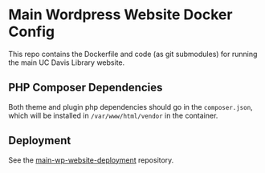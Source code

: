 # Main Wordpress Website Docker Config

This repo contains the Dockerfile and code (as git submodules) for running the
main UC Davis Library website.

## PHP Composer Dependencies
Both theme and plugin php dependencies should go in the `composer.json`, which
will be installed in `/var/www/html/vendor` in the container.

## Deployment
See the
[main-wp-website-deployment](https://github.com/UCDavisLibrary/main-wp-website-deployment)
repository.
